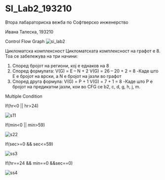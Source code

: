 # SI_Lab2_193210
Втора лабараториска вежба по 
Софтверско инженерство

Ивана Талеска, 193210

Control Flow Graph
![si_lab2](https://user-images.githubusercontent.com/80771458/120222222-e5427c80-c23f-11eb-9b2b-4967d65656a8.png)

Цикломатска комплексност
Цикломатската комплексност на графот е 8. Тоа се забележува на три начини:
1.	Според бројот на региони, кој е еднаков на 8
2.	Според формулата: V(G) = E – N + 2 V(G) = 26 – 20 + 2 = 8 -Каде што Е е бројот на врски, а N е бројот на јазли во графот
3.	Според друга формула: V(G) = P + 1 V(G) = 7 + 1 = 8 -Каде што P е бројот на предикатни јазли, кои во CFG се b2, c, d, g, h, j, m.

Multiple Condition

If(hr<0 || hr>24)

![s11](https://user-images.githubusercontent.com/80771458/120223225-90076a80-c241-11eb-977c-d638622a366a.png)

If(min<0 || min>59)

![s22](https://user-images.githubusercontent.com/80771458/120223305-b200ed00-c241-11eb-8eb1-1ee4ddf874c9.png)

If(sec>=0 && sec<=59)

![ss3](https://user-images.githubusercontent.com/80771458/120223403-d52b9c80-c241-11eb-8078-e0dfcc221a62.png)

If(hr==24 && min==0 &&sec==0)

![ss4](https://user-images.githubusercontent.com/80771458/120223563-0c9a4900-c242-11eb-86af-bef1c2476be7.png)


